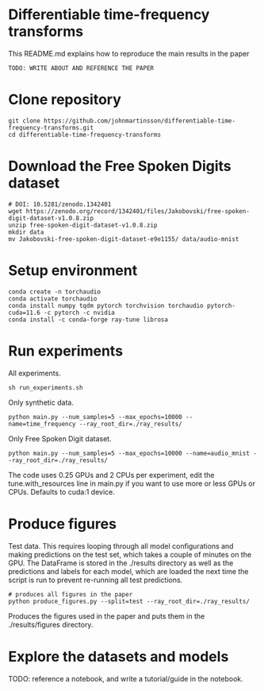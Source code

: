# Differentiable time-frequency transforms

This README.md explains how to reproduce the main results in the paper

    TODO: WRITE ABOUT AND REFERENCE THE PAPER
    
# Clone repository

    git clone https://github.com/johnmartinsson/differentiable-time-frequency-transforms.git
    cd differentiable-time-frequency-transforms

# Download the Free Spoken Digits dataset
    
    # DOI: 10.5281/zenodo.1342401
    wget https://zenodo.org/record/1342401/files/Jakobovski/free-spoken-digit-dataset-v1.0.8.zip
    unzip free-spoken-digit-dataset-v1.0.8.zip
    mkdir data
    mv Jakobovski-free-spoken-digit-dataset-e9e1155/ data/audio-mnist
    
# Setup environment


    conda create -n torchaudio
    conda activate torchaudio
    conda install numpy tqdm pytorch torchvision torchaudio pytorch-cuda=11.6 -c pytorch -c nvidia
    conda install -c conda-forge ray-tune librosa

# Run experiments

All experiments.

    sh run_experiments.sh

Only synthetic data.

    python main.py --num_samples=5 --max_epochs=10000 --name=time_frequency --ray_root_dir=./ray_results/
   
Only Free Spoken Digit dataset.

    python main.py --num_samples=5 --max_epochs=10000 --name=audio_mnist --ray_root_dir=./ray_results/
    
The code uses 0.25 GPUs and 2 CPUs per experiment, edit the tune.with_resources line in main.py if you want to use more or less GPUs or CPUs. Defaults to cuda:1 device.

# Produce figures

Test data. This requires looping through all model configurations and making predictions on the test set, which takes a couple of minutes on the GPU. The DataFrame is stored in the ./results directory as well as the predictions and labels for each model, which are loaded the next time the script is run to prevent re-running all test predictions.

    # produces all figures in the paper
    python produce_figures.py --split=test --ray_root_dir=./ray_results/
    
Produces the figures used in the paper and puts them in the ./results/figures directory.

# Explore the datasets and models

TODO: reference a notebook, and write a tutorial/guide in the notebook.
